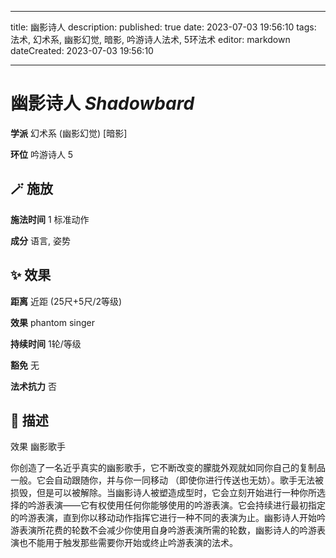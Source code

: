 
---
title: 幽影诗人
description: 
published: true
date: 2023-07-03 19:56:10
tags: 法术, 幻术系, 幽影幻觉, 暗影, 吟游诗人法术, 5环法术
editor: markdown
dateCreated: 2023-07-03 19:56:10

---

# **幽影诗人** *Shadowbard*

**学派** 幻术系 (幽影幻觉) \[暗影\] 

**环位** 吟游诗人 5

## 🪄 施放

**施法时间** 1 标准动作

**成分** 语言, 姿势

## ✨ 效果  

**距离** 近距 (25尺+5尺/2等级) 

**效果** phantom singer 

**持续时间** 1轮/等级 

**豁免** 无

**法术抗力** 否

## 📖 描述

效果          幽影歌手

你创造了一名近乎真实的幽影歌手，它不断改变的朦胧外观就如同你自己的复制品一般。它会自动跟随你，并与你一同移动 （即使你进行传送也无妨）。歌手无法被损毁，但是可以被解除。当幽影诗人被塑造成型时，它会立刻开始进行一种你所选择的吟游表演——它有权使用任何你能够使用的吟游表演。它会持续进行最初指定的吟游表演，直到你以移动动作指挥它进行一种不同的表演为止。幽影诗人开始吟游表演所花费的轮数不会减少你使用自身吟游表演所需的轮数，幽影诗人的吟游表演也不能用于触发那些需要你开始或终止吟游表演的法术。
    